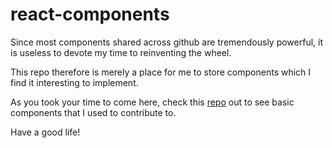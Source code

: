 # react-components

Since most components shared across github are tremendously powerful, it is useless to devote my time to reinventing the wheel.

This repo therefore is merely a place for me to store components which I find it interesting to implement.

As you took your time to come here, check this [repo](https://github.com/singggum3b/react-components) out to  see basic components that I used to contribute to. 

Have a good life!

